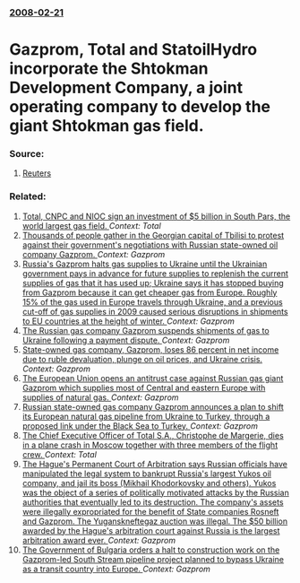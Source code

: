 ### [2008-02-21](/news/2008/02/21/index.md)

#  Gazprom, Total and StatoilHydro incorporate the Shtokman Development Company, a joint operating company to develop the giant Shtokman gas field. 




### Source:

1. [Reuters](http://uk.reuters.com/article/oilRpt/idUKL2182220920080221)

### Related:

1. [Total, CNPC and NIOC sign an investment of $5 billion in South Pars, the world largest gas field. ](/news/2017/07/3/total-cnpc-and-nioc-sign-an-investment-of-5-billion-in-south-pars-the-world-largest-gas-field.md) _Context: Total_
2. [Thousands of people gather in the Georgian capital of Tbilisi to protest against their government's negotiations with Russian state-owned oil company Gazprom. ](/news/2016/03/6/thousands-of-people-gather-in-the-georgian-capital-of-tbilisi-to-protest-against-their-government-s-negotiations-with-russian-state-owned-oi.md) _Context: Gazprom_
3. [Russia's Gazprom halts gas supplies to Ukraine until the Ukrainian government pays in advance for future supplies to replenish the current supplies of gas that it has used up; Ukraine says it has stopped buying from Gazprom because it can get cheaper gas from Europe. Roughly 15% of the gas used in Europe travels through Ukraine, and a previous cut-off of gas supplies in 2009 caused serious disruptions in shipments to EU countries at the height of winter. ](/news/2015/11/25/russia-s-gazprom-halts-gas-supplies-to-ukraine-until-the-ukrainian-government-pays-in-advance-for-future-supplies-to-replenish-the-current-s.md) _Context: Gazprom_
4. [The Russian gas company Gazprom suspends shipments of gas to Ukraine following a payment dispute. ](/news/2015/07/1/the-russian-gas-company-gazprom-suspends-shipments-of-gas-to-ukraine-following-a-payment-dispute.md) _Context: Gazprom_
5. [ State-owned gas company, Gazprom, loses 86 percent in net income due to ruble devaluation, plunge on oil prices, and Ukraine crisis. ](/news/2015/04/29/state-owned-gas-company-gazprom-loses-86-percent-in-net-income-due-to-ruble-devaluation-plunge-on-oil-prices-and-ukraine-crisis.md) _Context: Gazprom_
6. [The European Union opens an antitrust case against Russian gas giant Gazprom which supplies most of Central and eastern Europe with supplies of natural gas. ](/news/2015/04/22/the-european-union-opens-an-antitrust-case-against-russian-gas-giant-gazprom-which-supplies-most-of-central-and-eastern-europe-with-supplies.md) _Context: Gazprom_
7. [Russian state-owned gas company Gazprom announces a plan to shift its European natural gas pipeline from Ukraine to Turkey, through a proposed link under the Black Sea to Turkey. ](/news/2015/01/21/russian-state-owned-gas-company-gazprom-announces-a-plan-to-shift-its-european-natural-gas-pipeline-from-ukraine-to-turkey-through-a-propos.md) _Context: Gazprom_
8. [The Chief Executive Officer of Total S.A., Christophe de Margerie, dies in a plane crash in Moscow together with three members of the flight crew. ](/news/2014/10/20/the-chief-executive-officer-of-total-s-a-christophe-de-margerie-dies-in-a-plane-crash-in-moscow-together-with-three-members-of-the-flight.md) _Context: Total_
9. [The Hague's Permanent Court of Arbitration says Russian officials have manipulated the legal system to bankrupt Russia's largest Yukos oil company, and jail its boss (Mikhail Khodorkovsky and others). Yukos was the object of a series of politically motivated attacks by the Russian authorities that eventually led to its destruction. The company's assets were illegally expropriated for the benefit of State companies Rosneft and Gazprom. The Yuganskneftegaz auction was illegal. The $50 billion awarded by the Hague's arbitration court against Russia is the largest arbitration award ever. ](/news/2014/07/28/the-hague-s-permanent-court-of-arbitration-says-russian-officials-have-manipulated-the-legal-system-to-bankrupt-russia-s-largest-yukos-oil-c.md) _Context: Gazprom_
10. [The Government of Bulgaria orders a halt to construction work on the Gazprom-led South Stream pipeline project planned to bypass Ukraine as a transit country into Europe. ](/news/2014/06/8/the-government-of-bulgaria-orders-a-halt-to-construction-work-on-the-gazprom-led-south-stream-pipeline-project-planned-to-bypass-ukraine-as.md) _Context: Gazprom_
